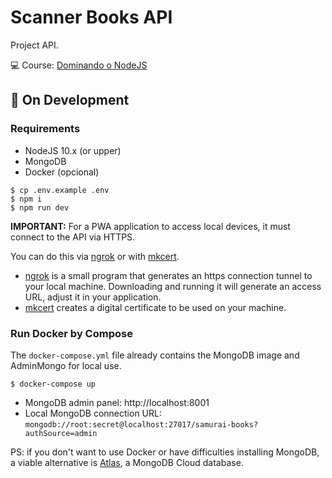 # Scanner Books API

Project API.

💻 Course: [Dominando o NodeJS](https://devsamurai.com.br)

## 🌱 On Development

### Requirements

- NodeJS 10.x (or upper)
- MongoDB
- Docker (opcional)


```
$ cp .env.example .env
$ npm i
$ npm run dev
```

**IMPORTANT:** For a PWA application to access local devices, it must connect to the API via HTTPS.

You can do this via [ngrok](https://ngrok.com/) or with [mkcert](https://github.com/FiloSottile/mkcert).

- [ngrok](https://ngrok.com/) is a small program that generates an https connection tunnel to your local machine. Downloading and running it will generate an access URL, adjust it in your application.
- [mkcert](https://github.com/FiloSottile/mkcert) creates a digital certificate to be used on your machine.


### Run Docker by Compose

The `docker-compose.yml` file already contains the MongoDB image and AdminMongo for local use.

```
$ docker-compose up
```

- MongoDB admin panel: http://localhost:8001
- Local MongoDB connection URL: `mongodb://root:secret@localhost:27017/samurai-books?authSource=admin`

PS: if you don't want to use Docker or have difficulties installing MongoDB, a viable alternative is [Atlas](https://www.mongodb.com/cloud/atlas), a MongoDB Cloud database.